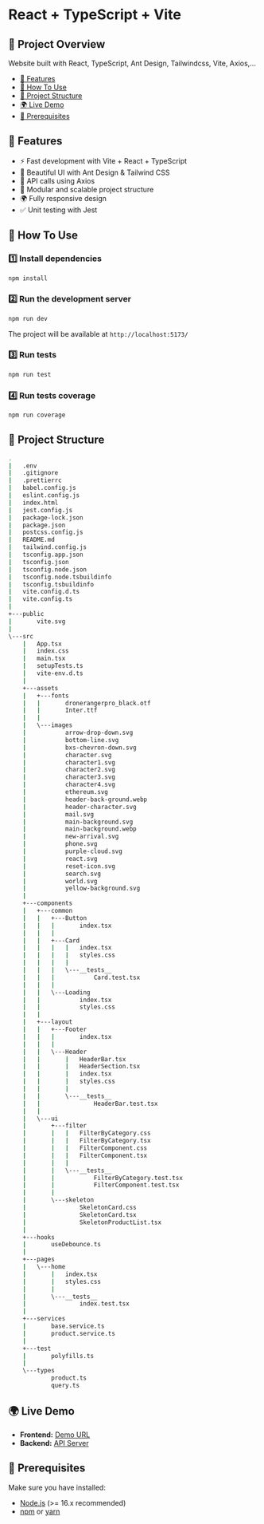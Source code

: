 # React + TypeScript + Vite

## 📝 Project Overview

Website built with React, TypeScript, Ant Design, Tailwindcss, Vite, Axios,...

- [🚀 Features](#-features)
- [🔧 How To Use](#-how-to-use)
- [📂 Project Structure](#-project-structure)
- [🌍 Live Demo](#-live-demo)
- [🔗 Prerequisites](#-Prerequisites)

## 🚀 Features

- ⚡ Fast development with Vite + React + TypeScript
- 🎨 Beautiful UI with Ant Design & Tailwind CSS
- 🔄 API calls using Axios
- 📂 Modular and scalable project structure
- 🌍 Fully responsive design
- ✅ Unit testing with Jest


## 🔧 How To Use

### 1️⃣ Install dependencies

```bash
npm install
```

### 2️⃣ Run the development server

```bash
npm run dev
```

The project will be available at `http://localhost:5173/`

### 3️⃣ Run tests

```bash
npm run test
```

### 4️⃣ Run tests coverage

```bash
npm run coverage
```

## 📂 Project Structure

```bash
.
|   .env
|   .gitignore
|   .prettierrc
|   babel.config.js
|   eslint.config.js
|   index.html
|   jest.config.js
|   package-lock.json
|   package.json
|   postcss.config.js
|   README.md
|   tailwind.config.js
|   tsconfig.app.json
|   tsconfig.json
|   tsconfig.node.json
|   tsconfig.node.tsbuildinfo
|   tsconfig.tsbuildinfo
|   vite.config.d.ts
|   vite.config.ts
|
+---public
|       vite.svg
|
\---src
    |   App.tsx
    |   index.css
    |   main.tsx
    |   setupTests.ts
    |   vite-env.d.ts
    |
    +---assets
    |   +---fonts
    |   |       dronerangerpro_black.otf
    |   |       Inter.ttf
    |   |
    |   \---images
    |           arrow-drop-down.svg
    |           bottom-line.svg
    |           bxs-chevron-down.svg
    |           character.svg
    |           character1.svg
    |           character2.svg
    |           character3.svg
    |           character4.svg
    |           ethereum.svg
    |           header-back-ground.webp
    |           header-character.svg
    |           mail.svg
    |           main-background.svg
    |           main-background.webp
    |           new-arrival.svg
    |           phone.svg
    |           purple-cloud.svg
    |           react.svg
    |           reset-icon.svg
    |           search.svg
    |           world.svg
    |           yellow-background.svg
    |
    +---components
    |   +---common
    |   |   +---Button
    |   |   |       index.tsx
    |   |   |
    |   |   +---Card
    |   |   |   |   index.tsx
    |   |   |   |   styles.css
    |   |   |   |
    |   |   |   \---__tests__
    |   |   |           Card.test.tsx
    |   |   |
    |   |   \---Loading
    |   |           index.tsx
    |   |           styles.css
    |   |
    |   +---layout
    |   |   +---Footer
    |   |   |       index.tsx
    |   |   |
    |   |   \---Header
    |   |       |   HeaderBar.tsx
    |   |       |   HeaderSection.tsx
    |   |       |   index.tsx
    |   |       |   styles.css
    |   |       |
    |   |       \---__tests__
    |   |               HeaderBar.test.tsx
    |   |
    |   \---ui
    |       +---filter
    |       |   |   FilterByCategory.css
    |       |   |   FilterByCategory.tsx
    |       |   |   FilterComponent.css
    |       |   |   FilterComponent.tsx
    |       |   |
    |       |   \---__tests__
    |       |           FilterByCategory.test.tsx
    |       |           FilterComponent.test.tsx
    |       |
    |       \---skeleton
    |               SkeletonCard.css
    |               SkeletonCard.tsx
    |               SkeletonProductList.tsx
    |
    +---hooks
    |       useDebounce.ts
    |
    +---pages
    |   \---home
    |       |   index.tsx
    |       |   styles.css
    |       |
    |       \---__tests__
    |               index.test.tsx
    |
    +---services
    |       base.service.ts
    |       product.service.ts
    |
    +---test
    |       polyfills.ts
    |
    \---types
            product.ts
            query.ts
```

 ## 🌍 Live Demo
- **Frontend:** [Demo URL](https://tymex-interview-frontend-thanhle.vercel.app/)
- **Backend:** [API Server](https://tymex-mock-server-nodejs.onrender.com/)

## 🔗 Prerequisites

Make sure you have installed:

- [Node.js](https://nodejs.org/) (>= 16.x recommended)
- [npm](https://www.npmjs.com/) or [yarn](https://yarnpkg.com/)



